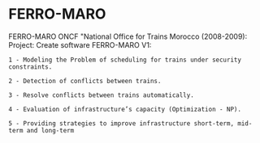 # FERRO-MARO
FERRO-MARO
ONCF  "National Office for Trains Morocco (2008-2009): 
  Project: Create software FERRO-MARO V1: 
  
 	1 - Modeling the Problem of scheduling for trains under security constraints.
  
 	2 - Detection of conflicts between trains.
  
 	3 - Resolve conflicts between trains automatically.
  
 	4 - Evaluation of infrastructure’s capacity (Optimization - NP).  
  
 	5 - Providing strategies to improve infrastructure short-term, mid-term and long-term
  
  
